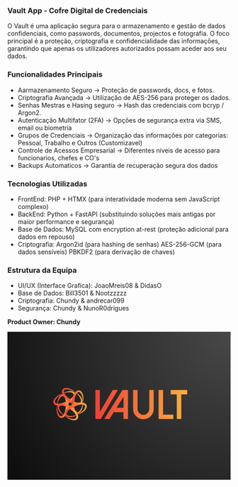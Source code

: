 ### **Vault App - Cofre Digital de Credenciais**

O Vault é uma aplicação segura para o armazenamento e gestão de dados confidenciais, como passwords, documentos, projectos e fotografia. O foco principal é a proteção, criptografia e confidencialidade das informações, garantindo que apenas os utilizadores autorizados possam aceder aos seu dados.

### **Funcionalidades Principais**

- Aarmazenamento Seguro -> Proteção de passwords, docs, e fotos.
- Criptografia Avançada -> Utilização de AES-256 para proteger os dados.
- Senhas Mestras e Hasing seguro -> Hash das credenciais com bcryp / Argon2.
- Autenticação Multifator (2FA) -> Opções de segurança extra via SMS, email ou biometria
- Grupos de Credenciais -> Organização das informações por categorias: Pessoal, Trabalho e Outros (Customizavel)
- Controle de Acessos Empresarial -> Diferentes niveis de acesso para funcionarios, chefes e CO's
- Backups Automaticos -> Garantia de recuperação segura dos dados

### **Tecnologias Utilizadas**

- FrontEnd: PHP + HTMX (para interatividade moderna sem JavaScript complexo)
- BackEnd: Python + FastAPI (substituindo soluções mais antigas por maior performance e segurança)
- Base de Dados: MySQL com encryption at-rest (proteção adicional para dados em repouso)
- Criptografia:
    Argon2id (para hashing de senhas)
    AES-256-GCM (para dados sensíveis)
    PBKDF2 (para derivação de chaves)

### **Estrutura da Equipa**

- UI/UX (Interface Grafica): JoaoMreis08 & DidasO
- Base de Dados: Bill3501 & Nootzzzzz
- Criptografia: Chundy & andrecar099
- Segurança: Chundy & NunoR0drigues
 
**Product Owner: Chundy**

![VAULT](https://github.com/Chundyy/Vault-APP/blob/main/Vault.png?raw=true)

